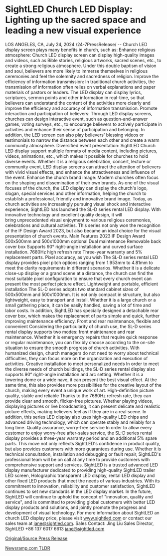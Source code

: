 # SightLED Church LED Display: Lighting up the sacred space and leading a new visual experience

LOS ANGELES, CA, July 24, 2024 /24-7PressRelease/ -- Church LED display screen plays many benefits in church, such as:  Enhance religious atmosphere: Church LED display screen can display high-quality images and videos, such as Bible stories, religious artworks, sacred scenes, etc., to create a strong religious atmosphere. Under this double baptism of vision and soul, believers are more likely to immerse themselves in religious ceremonies and feel the solemnity and sacredness of religion.  Improve the efficiency of information transmission: In traditional church activities, the transmission of information often relies on verbal explanations and paper materials of pastors or leaders. The LED display can display lyrics, scriptures, sermon points and other information in real-time, so that believers can understand the content of the activities more clearly and improve the efficiency and accuracy of information transmission.  Promote interaction and participation of believers: Through LED display screens, churches can design interactive event, such as question-and-answer games, voting surveys, etc., to encourage believers to actively participate in activities and enhance their sense of participation and belonging. In addition, the LED screen can also play believers' blessing videos or testimonials to narrow the distance between each other and create a warm community atmosphere.  Diversified event presentation: SightLED Church LED display support multiple formats of media content, including pictures, videos, animations, etc., which makes it possible for churches to hold diverse events. Whether it is a religious celebration, concert, lecture or community event, LED display screens can attract the attention of believers with vivid visual effects, and enhance the attractiveness and influence of the event.  Enhance the church brand image: Modern churches often focus on the shaping and dissemination of their own brands. As one of the visual focuses of the church, the LED display can display the church's logo, slogan, special services and other information, helping the church to establish a professional, friendly and innovative brand image.  Today, as church activities are increasingly pursuing visual shock and interactive experience, SightLED has launched the SL-D series rental LED display. With innovative technology and excellent quality design, it will bring unprecedented visual enjoyment to various religious ceremonies, celebrations and cultural activities. This series not only won the recognition of the IF Design Award 2023, but also became an ideal choice for the visual presentation of church events.  Main Features 2023 IF Design Award 500x500mm and 500x1000mm optional Dual maintenance Removable back cover box Supports 90° right-angle installation and curved surface installation. 7680Hz high refresh rate Three-year warranty and 5% replacement parts.  Pixel accuracy, as you wish  The SL-D series rental LED display provides pixel pitch options ranging from 1.953mm to 4.81mm to meet the clarity requirements in different scenarios. Whether it is a delicate close-up display or a grand scene at a distance, the church can find the most suitable pixel configuration to ensure that every church event can present the most perfect picture effect.  Lightweight and portable, efficient installation  The SL-D series adopts two standard cabinet sizes of 500x500mm and 500x1000mm. It is not only compact in structure, but also lightweight, easy to transport and install. Whether it is a large church or a small gathering place, it can be easily handled, saving a lot of time and labor costs. In addition, SightLED has specially designed a detachable rear cover box, which makes the replacement of parts simple and quick, further improving maintenance efficiency.  Front and rear maintenance, flexible and convenient  Considering the particularity of church use, the SL-D series rental display supports two modes: front maintenance and rear maintenance. Whether it is emergency repairs that require quick response or regular maintenance, you can flexibly choose according to the on-site situation to ensure the smooth progress of church activities. With humanized design, church managers do not need to worry about technical difficulties, they can focus more on the organization and execution of activities.  Creative installation to meet personalized needs  In order to meet the diverse needs of church buildings, the SL-D series rental display also supports 90° right-angle installation and arc setting. Whether it is a towering dome or a wide nave, it can present the best visual effect. At the same time, this also provides more possibilities for the creative layout of the church, making every event a unique work of art.  High-definition picture quality, stable and reliable  Thanks to the 7680Hz refresh rate, they can provide clear and smooth, flicker-free pictures. Whether playing videos, displaying pictures or live broadcasting, it can present delicate and realistic picture effects, making believers feel as if they are in a real scene. In addition, this series LED display also uses high-quality LED chips and advanced driving technology, which can operate stably and reliably for a long time.  Quality assurance, worry-free service  In order to allow every customer to enjoy worry-free after-sales service, the SL-D series rental display provides a three-year warranty period and an additional 5% spare parts. This move not only reflects SightLED's confidence in product quality, but also provides customers with more guarantees during use. Whether it is technical consultation, installation and debugging or fault repair, SightLED's professional team will be on call at any time to provide customers with comprehensive support and services.  SightLED is a trusted advanced LED display manufacturer dedicated to providing high-quality SightLED trailer LED screen, Holographic transparent LED display, rental LED display and other fixed LED products that meet the needs of various industries. With its commitment to innovation, reliability and customer satisfaction, SightLED continues to set new standards in the LED display market. In the future, SightLED will continue to uphold the concept of "innovation, quality and service", and is committed to providing global customers with better LED display products and solutions, and jointly promote the progress and development of visual technology.  For more information about SightLED an church LED display price, please visit www.sightled.com or contact our sales team at jane@sightled.com. Sales Contact: Jing Liu Sales Director, SightLED +86 137 6017 6613 jane@sightled.com 

[Original/Source Press Release](https://www.24-7pressrelease.com/press-release/512805/sightled-church-led-display-lighting-up-the-sacred-space-and-leading-a-new-visual-experience) 

[Newsramp.com TLDR](https://newsramp.com/None) 